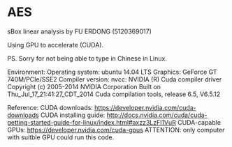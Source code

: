 AES
===

sBox linear analysis by FU ERDONG (5120369017)

Using GPU to accelerate (CUDA).

PS. Sorry for not being able to type in Chinese in Linux.

Environment:
  Operating system: ubuntu 14.04 LTS
  Graphics: GeForce GT 740M/PCIe/SSE2
  Compiler version:
      nvcc: NVIDIA (R) Cuda compiler driver
      Copyright (c) 2005-2014 NVIDIA Corporation
      Built on Thu_Jul_17_21:41:27_CDT_2014
      Cuda compilation tools, release 6.5, V6.5.12

Reference:
CUDA downloads: https://developer.nvidia.com/cuda-downloads
CUDA installing guide: http://docs.nvidia.com/cuda/cuda-getting-started-guide-for-linux/index.html#axzz3LzFl1VuR
CUDA-capable GPUs: https://developer.nvidia.com/cuda-gpus
  ATTENTION: only computer with suitble GPU could run this code.

